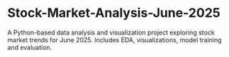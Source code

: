 # Stock-Market-Analysis-June-2025
A Python-based data analysis and visualization project exploring stock market trends for June 2025. Includes EDA, visualizations, model training and evaluation.
